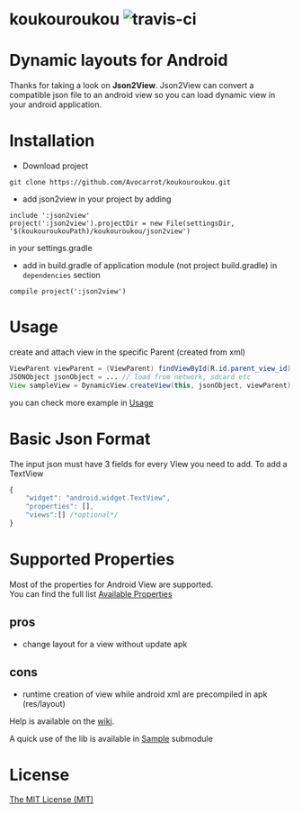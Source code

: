 koukouroukou  ![travis-ci](https://magnum.travis-ci.com/Avocarrot/koukouroukou.svg?token=JZNsn6pty78ndT1Z2naj&branch=master)
============

# Dynamic layouts for Android

Thanks for taking a look on **Json2View**.
Json2View can convert a compatible json file to an android view so you can load dynamic view in your android application.

# Installation
- Download project <br/>
```
git clone https://github.com/Avocarrot/koukouroukou.git
```

- add json2view in your project by adding <br/>
```
include ':json2view'
project(':json2view').projectDir = new File(settingsDir, '$(koukouroukouPath)/koukouroukou/json2view')
```
in your settings.gradle

- add in build.gradle of application module (not project build.gradle) in `dependencies` section <br/>
```
compile project(':json2view')
```

# Usage
create and attach view in the specific Parent (created from xml) <br/>
```java
ViewParent viewParent = (ViewParent) findViewById(R.id.parent_view_id)
JSONObject jsonObject = ... // load from network, sdcard etc
View sampleView = DynamicView.createView(this, jsonObject, viewParent);
```

you can check more example in [Usage](https://github.com/Avocarrot/koukouroukou/wiki/Usage)

# Basic Json Format
The input json must have 3 fields for every View you need to add. To add a TextView
```javascript
{
    "widget": "android.widget.TextView",
	"properties": [],
	"views":[] /*optional*/
}
```

# Supported Properties
Most of the properties for Android View are supported. <br/>
You can find the full list [Available Properties](https://github.com/Avocarrot/koukouroukou/wiki/Available-Properties)


## pros
* change layout for a view without update apk

## cons
* runtime creation of view while android xml are precompiled in apk (res/layout)

Help is available on the [wiki](https://github.com/Avocarrot/koukouroukou/wiki).

A quick use of the lib is available in [Sample](https://github.com/Avocarrot/koukouroukou/tree/master/sample) submodule

# License
[The MIT License (MIT)](https://github.com/Avocarrot/koukouroukou/blob/master/LICENSE)